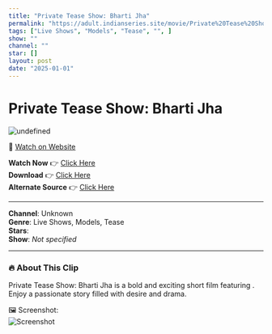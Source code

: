 ```yaml
---
title: "Private Tease Show: Bharti Jha"
permalink: "https://adult.indianseries.site/movie/Private%20Tease%20Show%3A%20Bharti%20Jha"
tags: ["Live Shows", "Models", "Tease", "", ]
show: ""
channel: ""
star: []
layout: post
date: "2025-01-01"
---
```


# Private Tease Show: Bharti Jha

![undefined](https://desisins.com/wp-content/uploads/2024/09/Bharti-Jha-Private-Show-DesiSins.com_cleanup.jpg)

🔗 [Watch on Website](https://adult.indianseries.site/movie/Private%20Tease%20Show%3A%20Bharti%20Jha)

**Watch Now** 👉 [Click Here](https://adult.indianseries.site/movie/Private%20Tease%20Show%3A%20Bharti%20Jha)  
**Download** 👉 [Click Here](https://adult.indianseries.site/movie/Private%20Tease%20Show%3A%20Bharti%20Jha)  
**Alternate Source** 👉 [Click Here](https://adult.indianseries.site/movie/Private%20Tease%20Show%3A%20Bharti%20Jha)

---

**Channel**: Unknown  
**Genre**: Live Shows, Models, Tease  
**Stars**:   
**Show**: *Not specified*

---

### 🔥 About This Clip

Private Tease Show: Bharti Jha is a bold and exciting short film featuring . Enjoy a passionate story filled with desire and drama.
 
🖼️ Screenshot:  
![Screenshot](https://desisins.com/wp-content/uploads/2024/09/Bharti-Jha-Private-Show-DesiSins.com_cleanup.jpg)
